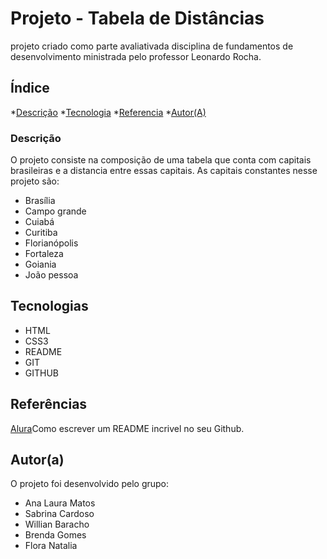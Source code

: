 # Projeto - Tabela de Distâncias

projeto criado como parte avaliativada disciplina de fundamentos de desenvolvimento ministrada pelo professor Leonardo Rocha.
 
## Índice

*[Descrição](#descrição)
*[Tecnologia](#tecnologias)
*[Referencia](#referências)
*[Autor(A)](#autora)
 
### Descrição

O projeto consiste na composição de uma tabela que conta com capitais brasileiras e a distancia entre essas capitais. As capitais constantes nesse projeto são: 

* Brasília 
* Campo grande 
* Cuiabá
* Curitiba
* Florianópolis
* Fortaleza
* Goiania
* João pessoa

 
## Tecnologias

* HTML
* CSS3
* README
* GIT
* GITHUB
 
## Referências
 
 [Alura](https://www.alura.com.br/artigos/escrever-bom-readme)Como escrever um README incrivel no seu Github.
 
## Autor(a)
 
O projeto foi desenvolvido pelo grupo:
* Ana Laura Matos
* Sabrina Cardoso
* Willian Baracho
* Brenda Gomes
* Flora Natalia
 
 